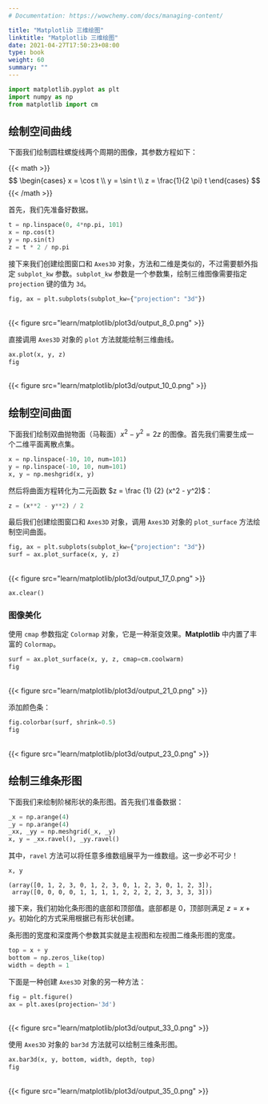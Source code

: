```yaml
---
# Documentation: https://wowchemy.com/docs/managing-content/

title: "Matplotlib 三维绘图"
linktitle: "Matplotlib 三维绘图"
date: 2021-04-27T17:50:23+08:00
type: book
weight: 60
summary: ""
---
```


<!--more-->


```python
import matplotlib.pyplot as plt
import numpy as np
from matplotlib import cm
```

## 绘制空间曲线

下面我们绘制圆柱螺旋线两个周期的图像，其参数方程如下：

{{< math >}}
$$
\begin{cases}
x = \cos t \\
y = \sin t \\
z = \frac{1}{2 \pi} t
\end{cases}
$$
{{< /math >}}

首先，我们先准备好数据。


```python
t = np.linspace(0, 4*np.pi, 101)
x = np.cos(t)
y = np.sin(t)
z = t * 2 / np.pi
```

接下来我们创建绘图窗口和 `Axes3D` 对象，方法和二维是类似的，不过需要额外指定 `subplot_kw` 参数。`subplot_kw` 参数是一个参数集，绘制三维图像需要指定 `projection` 键的值为 `3d`。


```python
fig, ax = plt.subplots(subplot_kw={"projection": "3d"})
```


​    
{{< figure src="learn/matplotlib/plot3d/output_8_0.png" >}}
​    


直接调用 `Axes3D` 对象的 `plot` 方法就能绘制三维曲线。


```python
ax.plot(x, y, z)
fig
```




​    
{{< figure src="learn/matplotlib/plot3d/output_10_0.png" >}}
​    



## 绘制空间曲面

下面我们绘制双曲抛物面（马鞍面）$x^2 - y^2 = 2z$ 的图像。首先我们需要生成一个二维平面离散点集。


```python
x = np.linspace(-10, 10, num=101)
y = np.linspace(-10, 10, num=101)
x, y = np.meshgrid(x, y)
```

然后将曲面方程转化为二元函数 $z = \frac {1} {2} (x^2 - y^2)$：


```python
z = (x**2 - y**2) / 2
```

最后我们创建绘图窗口和 `Axes3D` 对象，调用 `Axes3D` 对象的 `plot_surface` 方法绘制空间曲面。


```python
fig, ax = plt.subplots(subplot_kw={"projection": "3d"})
surf = ax.plot_surface(x, y, z)
```


​    
{{< figure src="learn/matplotlib/plot3d/output_17_0.png" >}}
​    



```python
ax.clear()
```

### 图像美化

使用 `cmap` 参数指定 `Colormap` 对象，它是一种渐变效果。**Matplotlib** 中内置了丰富的 `Colormap`。


```python
surf = ax.plot_surface(x, y, z, cmap=cm.coolwarm)
fig
```




​    
{{< figure src="learn/matplotlib/plot3d/output_21_0.png" >}}
​    



添加颜色条：


```python
fig.colorbar(surf, shrink=0.5)
fig
```




​    
{{< figure src="learn/matplotlib/plot3d/output_23_0.png" >}}
​    



## 绘制三维条形图

下面我们来绘制阶梯形状的条形图。首先我们准备数据：


```python
_x = np.arange(4)
_y = np.arange(4)
_xx, _yy = np.meshgrid(_x, _y)
x, y = _xx.ravel(), _yy.ravel()
```

其中，`ravel` 方法可以将任意多维数组展平为一维数组。这一步必不可少！


```python
x, y
```




    (array([0, 1, 2, 3, 0, 1, 2, 3, 0, 1, 2, 3, 0, 1, 2, 3]),
     array([0, 0, 0, 0, 1, 1, 1, 1, 2, 2, 2, 2, 3, 3, 3, 3]))



接下来，我们初始化条形图的底部和顶部值。底部都是 $0$，顶部则满足 $z = x + y$。初始化的方式采用根据已有形状创建。

条形图的宽度和深度两个参数其实就是主视图和左视图二维条形图的宽度。


```python
top = x + y
bottom = np.zeros_like(top)
width = depth = 1
```

下面是一种创建 `Axes3D` 对象的另一种方法：


```python
fig = plt.figure()
ax = plt.axes(projection='3d')
```


​    
{{< figure src="learn/matplotlib/plot3d/output_33_0.png" >}}
​    


使用 `Axes3D` 对象的 `bar3d` 方法就可以绘制三维条形图。


```python
ax.bar3d(x, y, bottom, width, depth, top)
fig
```




​    
{{< figure src="learn/matplotlib/plot3d/output_35_0.png" >}}
​    

